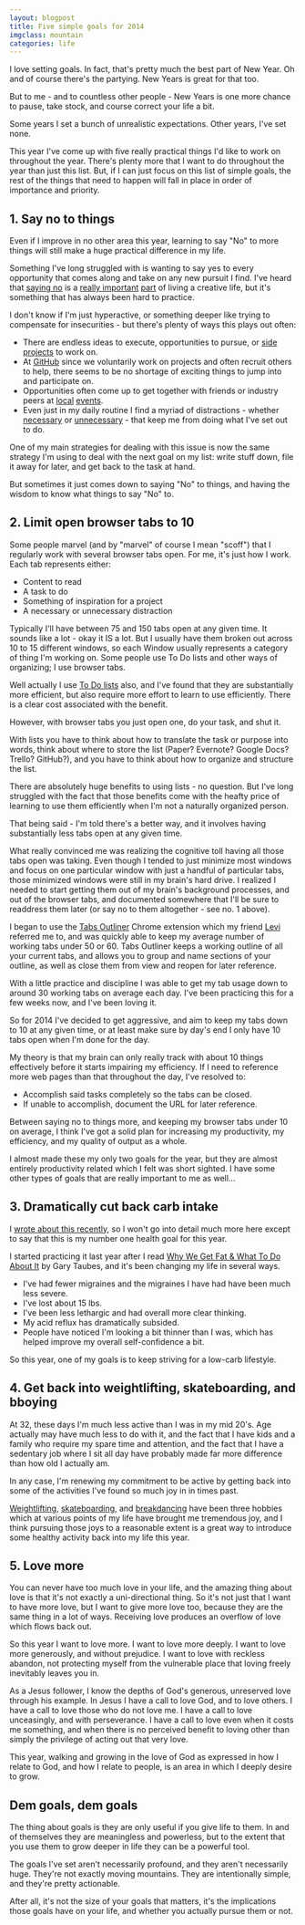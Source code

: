 ```yaml
---
layout: blogpost
title: Five simple goals for 2014
imgclass: mountain
categories: life
---
```


I love setting goals. In fact, that's pretty much the best part of New Year. Oh and of course there's the partying. New Years is great for that too.

But to me - and to countless other people - New Years is one more chance to pause, take stock, and course correct your life a bit.

Some years I set a bunch of unrealistic expectations. Other years, I've set none.

This year I've come up with five really practical things I'd like to work on throughout the year. There's plenty more that I want to do throughout the year than just this list. But, if I can just focus on this list of simple goals, the rest of the things that need to happen will fall in place in order of importance and priority.

## 1. Say no to things

Even if I improve in no other area this year, learning to say "No" to more things will still make a huge practical difference in my life.

Something I've long struggled with is wanting to say yes to every opportunity that comes along and take on any new pursuit I find. I've heard that [saying no](https://medium.com/thoughts-on-creativity/bad7c34842a2) is a [really important](http://www.fastcocreate.com/1683359/the-hardest-word-why-saying-no-is-key-to-your-long-term-success) [part](https://medium.com/the-year-of-the-looking-glass/23ad80bdfbc) of living a creative life, but it's something that has always been hard to practice.

I don't know if I'm just hyperactive, or something deeper like trying to compensate for insecurities - but there's plenty of ways this plays out often:

- There are endless ideas to execute, opportunities to pursue, or [side projects](http://www.devte.es/) to work on.
- At [GitHub](https://github.com/jglovier) since we voluntarily work on projects and often recruit others to help, there seems to be no shortage of exciting things to jump into and participate on.
- Opportunities often come up to get together with friends or industry peers at [local](http://www.meetup.com/ruby-102/) [events](http://www.meetup.com/Harrisburg-WordPress-User-Group/).
- Even just in my daily routine I find a myriad of distractions - whether [necessary](https://developer.mozilla.org/en-US/docs/Web/Guide/CSS/Flexible_boxes) or [unnecessary](http://www.lego.com/en-us/starwars/products/microfighters/75030) - that keep me from doing what I've set out to do.

One of my main strategies for dealing with this issue is now the same strategy I'm using to deal with the next goal on my list: write stuff down, file it away for later, and get back to the task at hand.

But sometimes it just comes down to saying "No" to things, and having the wisdom to know what things to say "No" to.

## 2. Limit open browser tabs to 10

Some people marvel (and by "marvel" of course I mean "scoff") that I regularly work with several browser tabs open. For me, it's just how I work. Each tab represents either:

- Content to read
- A task to do
- Something of inspiration for a project
- A necessary or unnecessary distraction

Typically I'll have between 75 and 150 tabs open at any given time. It sounds like a lot - okay it IS a lot. But I usually have them broken out across 10 to 15 different windows, so each Window usually represents a category of thing I'm working on. Some people use To Do lists and other ways of organizing; I use browser tabs.

Well actually I use [To Do lists](http://lifehacker.com/why-a-github-gist-is-my-favorite-to-do-list-1493063613) also, and I've found that they are substantially more efficient, but also require more effort to learn to use efficiently. There is a clear cost associated with the benefit.

However, with browser tabs you just open one, do your task, and shut it.

With lists you have to think about how to translate the task or purpose into words, think about where to store the list (Paper? Evernote? Google Docs? Trello? GitHub?), and you have to think about how to organize and structure the list.

There are absolutely huge benefits to using lists - no question. But I've long struggled with the fact that those benefits come with the heafty price of learning to use them efficiently when I'm not a naturally organized person.

That being said - I'm told there's a better way, and it involves  having substantially less tabs open at any given time.

What really convinced me was realizing the cognitive toll having all those tabs open was taking. Even though I tended to just minimize most windows and focus on one particular window with just a handful of particular tabs, those minimized windows were still in my brain's hard drive. I realized I needed to start getting them out of my brain's background processes, and out of the browser tabs, and documented somewhere that I'll be sure to readdress them later (or say no to them altogether - see no. 1 above).

I began to use the [Tabs Outliner](https://chrome.google.com/webstore/detail/tabs-outliner/eggkanocgddhmamlbiijnphhppkpkmkl?hl=en) Chrome extension which my friend [Levi](https://twitter.com/levidehaan) referred me to, and was quickly able to keep my average number of working tabs under 50 or 60. Tabs Outliner keeps a working outline of all your current tabs, and allows you to group and name sections of your outline, as well as close them from view and reopen for later reference.

With a little practice and discipline I was able to get my tab usage down to around 30 working tabs on average each day. I've been practicing this for a few weeks now, and I've been loving it.

So for 2014 I've decided to get aggressive, and aim to keep my tabs down to 10 at any given time, or at least make sure by day's end I only have 10 tabs open when I'm done for the day.

My theory is that my brain can only really track with about 10 things effectively before it starts impairing my efficiency. If I need to reference more web pages than that throughout the day, I've resolved to:

- Accomplish said tasks completely so the tabs can be closed.
- If unable to accomplish, document the URL for later reference.

Between saying no to things more, and keeping my browser tabs under 10 on average, I think I've got a solid plan for increasing my productivity, my efficiency, and my quality of output as a whole.

I almost made these my only two goals for the year, but they are almost entirely productivity related which I felt was short sighted. I have some other types of goals that are really important to me as well...

## 3. Dramatically cut back carb intake

I [wrote about this recently](/dat-low-carb-lifestyle/), so I won't go into detail much more here except to say that this is my number one health goal for this year.

I started practicing it last year after I read [Why We Get Fat & What To Do About It](http://www.amazon.com/Why-We-Get-Fat-About/dp/0307474259/ref=sr_1_1?ie=UTF8&qid=1388864302&sr=8-1&keywords=why+we+get+fat+and+what+to+do+about+it) by Gary Taubes, and it's been changing my life in several ways.

- I've had fewer migraines and the migraines I have had have been much less severe.
- I've lost about 15 lbs.
- I've been less lethargic and had overall more clear thinking.
- My acid reflux has dramatically subsided.
- People have noticed I'm looking a bit thinner than I was, which has helped improve my overall self-confidence a bit.

So this year, one of my goals is to keep striving for a low-carb lifestyle.

## 4. Get back into weightlifting, skateboarding, and bboying

At 32, these days I'm much less active than I was in my mid 20's. Age actually may have much less to do with it, and the fact that I have kids and a family who require my spare time and attention, and the fact that I have a sedentary job where I sit all day have probably made far more difference than how old I actually am.

In any case, I'm renewing my commitment to be active by getting back into some of the activities I've found so much joy in in times past.

[Weightlifting](/post-images/joel-sean-lu-gym.jpg), [skateboarding](/post-images/kgrind.jpg), and [breakdancing](/post-images/bboy-jag.jpg) have been three hobbies which at various points of my life have brought me tremendous joy, and I think pursuing those joys to a reasonable extent is a great way to introduce some healthy activity back into my life this year.

## 5. Love more

You can never have too much love in your life, and the amazing thing about love is that it's not exactly a uni-directional thing. So it's not just that I want to have more love, but I want to give more love too, because they are the same thing in a lot of ways. Receiving love produces an overflow of love which flows back out.

So this year I want to love more. I want to love more deeply. I want to love more generously, and without prejudice. I want to love with reckless abandon, not protecting myself from the vulnerable place that loving freely inevitably leaves you in.

As a Jesus follower, I know the depths of God's generous, unreserved love through his example. In Jesus I have a call to love God, and to love others. I have a call to love those who do not love me. I have a call to love unceasingly, and with perseverance. I have a call to love even when it costs me something, and when there is no perceived benefit to loving other than simply the privilege of acting out that very love.

This year, walking and growing in the love of God as expressed in how I relate to God, and how I relate to people, is an area in which I deeply desire to grow.

## Dem goals, dem goals

The thing about goals is they are only useful if you give life to them. In and of themselves they are meaningless and powerless, but to the extent that you use them to grow deeper in life they can be a powerful tool.

The goals I've set aren't necessarily profound, and they aren't necessarily huge. They're not exactly moving mountains. They are intentionally simple, and they're pretty actionable.

After all, it's not the size of your goals that matters, it's the implications those goals have on your life, and whether you actually pursue them or not.
